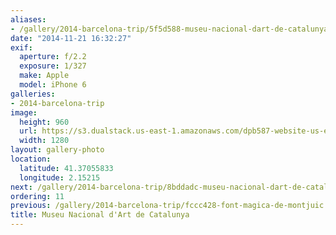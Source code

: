 ```yaml
---
aliases:
- /gallery/2014-barcelona-trip/5f5d588-museu-nacional-dart-de-catalunya.html
date: "2014-11-21 16:32:27"
exif:
  aperture: f/2.2
  exposure: 1/327
  make: Apple
  model: iPhone 6
galleries:
- 2014-barcelona-trip
image:
  height: 960
  url: https://s3.dualstack.us-east-1.amazonaws.com/dpb587-website-us-east-1/asset/gallery/2014-barcelona-trip/5f5d588-museu-nacional-dart-de-catalunya~1280.jpg
  width: 1280
layout: gallery-photo
location:
  latitude: 41.37055833
  longitude: 2.15215
next: /gallery/2014-barcelona-trip/8bddadc-museu-nacional-dart-de-catalunya
ordering: 11
previous: /gallery/2014-barcelona-trip/fccc428-font-magica-de-montjuic
title: Museu Nacional d'Art de Catalunya
---
```

